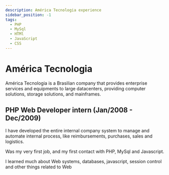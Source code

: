 ```yaml
---
description: América Tecnologia experience
sidebar_position: -1
tags:
  - PHP
  - MySql
  - HTMl
  - JavaScript
  - CSS
---
```


# América Tecnologia

América Tecnologia is a Brasilian company that provides enterprise services and equipments to large datacenters, providing computer solutions, storage solutions, and mainframes.

## PHP Web Developer intern (Jan/2008 - Dec/2009)

I have developed the entire internal company system to manage and automate internal process, like reimbursements, purchases, sales and logistics.

Was my very first job, and my first contact with PHP, MySql and Javascript.

I learned much about Web systems, databases, javascript, session control and other things related to Web
